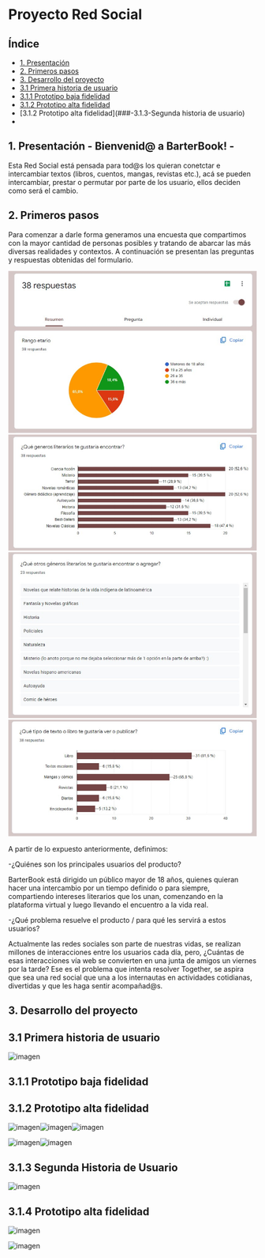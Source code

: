 # Proyecto Red Social

## Índice

* [1. Presentación](#1-presentación)
* [2. Primeros pasos](#2-primeros-pasos)
* [3. Desarrollo del proyecto](#3-Desarrollo-del-proyecto)
* [3.1 Primera historia de usuario](###-3.1-Primera-historia-de-usuario)
* [3.1.1 Prototipo baja fidelidad](###-3.1.2-Prototipo-baja-fidelidad)
* [3.1.2 Prototipo alta fidelidad](###-3.1.2-Prototipo-alta-fidelidad)
* [3.1.2 Prototipo alta fidelidad](###-3.1.3-Segunda historia de usuario)
* 


## 1. Presentación - Bienvenid@ a BarterBook! -

Esta Red Social está pensada para tod@s los quieran conetctar e intercambiar textos (libros, cuentos, mangas, revistas etc.), acá se pueden intercambiar, prestar o permutar por parte de los usuario, ellos deciden como será el cambio.



## 2. Primeros pasos

Para comenzar a darle forma  generamos una encuesta que compartimos con la mayor cantidad de personas posibles y tratando de abarcar las más diversas realidades y contextos. A continuación se presentan las preguntas y respuestas obtenidas del formulario.

![imagen](src/img/encuesta1.jpg)![imagen](src/img/encuenta2.jpg)
![imagen](src/img/encuesta3.jpg)![imagen](src/img/encuesta4.jpg)

A partir de lo expuesto anteriormente, definimos:

-¿Quiénes son los principales usuarios del producto?                    

BarterBook está dirigido un público mayor de 18 años, quienes quieran hacer una intercambio por un tiempo definido o para siempre, compartiendo intereses literarios que los unan, comenzando en la plataforma virtual y luego llevando el encuentro a la vida real.

-¿Qué problema resuelve el producto / para qué les servirá a estos usuarios?

Actualmente las redes sociales son parte de nuestras vidas, se realizan millones de interacciones entre los usuarios cada día, pero, ¿Cuántas de esas interacciones vía web se convierten en una junta de amigos un viernes por la tarde?
Ese es el problema que intenta resolver Together, se aspira que sea una red social que una a los internautas en actividades cotidianas, divertidas y que les haga sentir acompañad@s.

## 3. Desarrollo del proyecto
 
## 3.1 Primera historia de usuario

![imagen](src/imagenes/primera-historia-de-usuario.png)

## 3.1.1 Prototipo baja fidelidad

## 3.1.2 Prototipo alta fidelidad

![imagen](src/imagenes/together(inicio).png)![imagen](src/imagenes/together(ingreso).png)![imagen](src/imagenes/together(registro).png)

![imagen](src/imagenes/together(mack1).png)![imagen](src/imagenes/together(2).png)

## 3.1.3  Segunda Historia de Usuario

![imagen](src/imagenes/2daHistoria.png)

## 3.1.4 Prototipo alta fidelidad

![imagen](src/imagenes/movile.png)

![imagen](src/imagenes/wallResponsive.png)


















